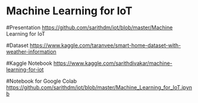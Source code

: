 # Machine Learning for IoT

#Presentation
https://github.com/sarithdm/iot/blob/master/Machine Learning for IoT

#Dataset
https://www.kaggle.com/taranvee/smart-home-dataset-with-weather-information

#Kaggle Notebook
https://www.kaggle.com/sarithdivakar/machine-learning-for-iot

#Notebook for Google Colab
https://github.com/sarithdm/iot/blob/master/Machine_Learning_for_IoT.ipynb